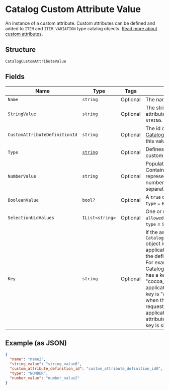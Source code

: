 
# Catalog Custom Attribute Value

An instance of a custom attribute. Custom attributes can be defined and
added to `ITEM` and `ITEM_VARIATION` type catalog objects.
[Read more about custom attributes](https://developer.squareup.com/docs/catalog-api/add-custom-attributes).

## Structure

`CatalogCustomAttributeValue`

## Fields

| Name | Type | Tags | Description |
|  --- | --- | --- | --- |
| `Name` | `string` | Optional | The name of the custom attribute. |
| `StringValue` | `string` | Optional | The string value of the custom attribute.  Populated if `type` = `STRING`. |
| `CustomAttributeDefinitionId` | `string` | Optional | The id of the [CatalogCustomAttributeDefinition](entity:CatalogCustomAttributeDefinition) this value belongs to. |
| `Type` | [`string`](../../doc/models/catalog-custom-attribute-definition-type.md) | Optional | Defines the possible types for a custom attribute. |
| `NumberValue` | `string` | Optional | Populated if `type` = `NUMBER`. Contains a string<br>representation of a decimal number, using a `.` as the decimal separator. |
| `BooleanValue` | `bool?` | Optional | A `true` or `false` value. Populated if `type` = `BOOLEAN`. |
| `SelectionUidValues` | `IList<string>` | Optional | One or more choices from `allowed_selections`. Populated if `type` = `SELECTION`. |
| `Key` | `string` | Optional | If the associated `CatalogCustomAttributeDefinition` object is defined by another application, this key is prefixed by the defining application ID.<br>For example, if the CatalogCustomAttributeDefinition has a key attribute of "cocoa_brand" and the defining application ID is "abcd1234", this key is "abcd1234:cocoa_brand"<br>when the application making the request is different from the application defining the custom attribute definition. Otherwise, the key is simply "cocoa_brand". |

## Example (as JSON)

```json
{
  "name": "name2",
  "string_value": "string_value6",
  "custom_attribute_definition_id": "custom_attribute_definition_id0",
  "type": "NUMBER",
  "number_value": "number_value2"
}
```

